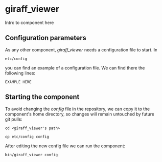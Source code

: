 # giraff_viewer
Intro to component here


## Configuration parameters
As any other component, *giraff_viewer* needs a configuration file to start. In
```
etc/config
```
you can find an example of a configuration file. We can find there the following lines:
```
EXAMPLE HERE
```

## Starting the component
To avoid changing the *config* file in the repository, we can copy it to the component's home directory, so changes will remain untouched by future git pulls:

```
cd <giraff_viewer's path> 
```
```
cp etc/config config
```

After editing the new config file we can run the component:

```
bin/giraff_viewer config
```
